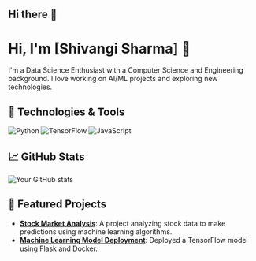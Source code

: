 ## Hi there 👋
# Hi, I'm [Shivangi Sharma] 👋

I'm a Data Science Enthusiast with a Computer Science and Engineering background. I love working on AI/ML projects and exploring new technologies.

## 🔧 Technologies & Tools

![Python](https://img.shields.io/badge/python-3670A0?style=for-the-badge&logo=python&logoColor=ffdd54)
![TensorFlow](https://img.shields.io/badge/tensorflow-FF6F00?style=for-the-badge&logo=tensorflow&logoColor=white)
![JavaScript](https://img.shields.io/badge/javascript-F7DF1E?style=for-the-badge&logo=javascript&logoColor=black)

## 📈 GitHub Stats

![Your GitHub stats](https://github-readme-stats.vercel.app/api?username=yourusername&show_icons=true&theme=radical)

## 💼 Featured Projects

- **[Stock Market Analysis](https://github.com/yourusername/project1)**: A project analyzing stock data to make predictions using machine learning algorithms.
- **[Machine Learning Model Deployment](https://github.com/yourusername/project2)**: Deployed a TensorFlow model using Flask and Docker.

<!--
**shivangi-codes/shivangi-codes** is a ✨ _special_ ✨ repository because its `README.md` (this file) appears on your GitHub profile.

Here are some ideas to get you started:

- 🔭 I’m currently working on ...
- 🌱 I’m currently learning ...
- 👯 I’m looking to collaborate on ...
- 🤔 I’m looking for help with ...
- 💬 Ask me about ...
- 📫 How to reach me: ...
- 😄 Pronouns: ...
- ⚡ Fun fact: ...
-->
